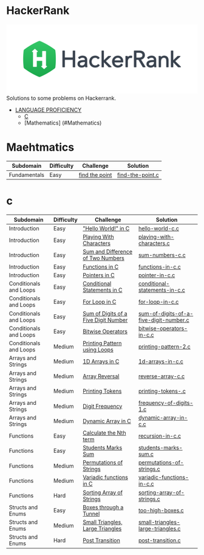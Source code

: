 # HackerRank
[![My hackerrank profile](images/HackerRankLogo.svg)](https://www.hackerrank.com/alaamimi)
Solutions to some problems on Hackerrank.

* [LANGUAGE PROFICIENCY](#language-proficiency)
    * [C](#c)
    * [Mathematics] (#Mathematics)

# Maehtmatics

| Subdomain | Difficulty | Challenge | Solution |
|--- |--- |--- |--- |
| Fundamentals | Easy | [find the point](https://www.hackerrank.com/challenges/find-point/problem?isFullScreen=true)|[find-the-point.c](Mathematics/find-the-point/find-the-point`.c) |


# c

| Subdomain | Difficulty | Challenge | Solution |
|--- |--- |--- |--- |
| Introduction | Easy | ["Hello World!" in C](https://www.hackerrank.com/challenges/hello-world-c/problem)|[hello-world-c.c](C_LANGUAGE_SECTION_HACKERRANK/hello-world-c/hello-world-c.c) |
| Introduction | Easy | [Playing With Characters](https://www.hackerrank.com/challenges/playing-with-characters/problem)|[playing-with-characters.c](C_LANGUAGE_SECTION_HACKERRANK/playing-with-characters/playing-with-characters.c)|
| Introduction | Easy | [Sum and Difference of Two Numbers](https://www.hackerrank.com/challenges/sum-numbers-c/problem)|[sum-numbers-c.c](C_LANGUAGE_SECTION_HACKERRANK/sum-numbers-c/sum-numbers-c.c)|
| Introduction | Easy | [Functions in C](https://www.hackerrank.com/challenges/functions-in-c/problem)|[functions-in-c.c](C_LANGUAGE_SECTION_HACKERRANK/functions-in-c/functions-in-c.c)|
| Introduction | Easy | [Pointers in C](https://www.hackerrank.com/challenges/pointer-in-c/problem)|[pointer-in-c.c](C_LANGUAGE_SECTION_HACKERRANK/pointer-in-c/pointer-in-c.c)|
| Conditionals and Loops | Easy | [Conditional Statements in C](https://www.hackerrank.com/challenges/conditional-statements-in-c/problem)|[conditional-statements-in-c.c](C_LANGUAGE_SECTION_HACKERRANK/conditional-statements-in-c/conditional-statements-in-c.c)|
| Conditionals and Loops | Easy | [For Loop in C](https://www.hackerrank.com/challenges/for-loop-in-c/problem)|[for-loop-in-c.c](C_LANGUAGE_SECTION_HACKERRANK/for-loop-in-c/for-loop-in-c.c)|
| Conditionals and Loops | Easy | [Sum of Digits of a Five Digit Number](https://www.hackerrank.com/challenges/sum-of-digits-of-a-five-digit-number/problem)|[sum-of-digits-of-a-five-digit-number.c](C_LANGUAGE_SECTION_HACKERRANK/sum-of-digits-of-a-five-digit-number.c)|
| Conditionals and Loops | Easy | [Bitwise Operators](https://www.hackerrank.com/challenges/bitwise-operators-in-c/problem)|[bitwise-operators-in-c.c](C_LANGUAGE_SECTION_HACKERRANK/bitwise-operators-in-c.c)|
| Conditionals and Loops | Medium | [Printing Pattern using Loops](https://www.hackerrank.com/challenges/printing-pattern-2/problem)|[printing-pattern-2.c](C_LANGUAGE_SECTION_HACKERRANK/printing-pattern-2.c)|
| Arrays and Strings | Medium | [1D Arrays in C](https://www.hackerrank.com/challenges/1d-arrays-in-c/problem)|[1d-arrays-in-c.c](C_LANGUAGE_SECTION_HACKERRANK/1d-arrays-in-c.c)|
| Arrays and Strings | Medium | [Array Reversal](https://www.hackerrank.com/challenges/reverse-array-c/problem)|[reverse-array-c.c](C_LANGUAGE_SECTION_HACKERRANK/reverse-array-c.c)|
| Arrays and Strings | Medium| [Printing Tokens](https://www.hackerrank.com/challenges/printing-tokens-/problem)|[printing-tokens-.c](C_LANGUAGE_SECTION_HACKERRANK/printing-tokens-.c)|
| Arrays and Strings| Medium | [Digit Frequency](https://www.hackerrank.com/challenges/frequency-of-digits-1/problem)|[frequency-of-digits-1.c](C_LANGUAGE_SECTION_HACKERRANK/frequency-of-digits-1.c)|
| Arrays and Strings | Medium | [Dynamic Array in C](https://www.hackerrank.com/challenges/dynamic-array-in-c/problem)|[dynamic-array-in-c.c](C_LANGUAGE_SECTION_HACKERRANK/dynamic-array-in-c.c)|
| Functions | Easy| [Calculate the Nth term](https://www.hackerrank.com/challenges/recursion-in-c/problem)|[recursion-in-c.c](C_LANGUAGE_SECTION_HACKERRANK/recursion-in-c.c)|
| Functions | Easy| [Students Marks Sum](https://www.hackerrank.com/challenges/students-marks-sum/problem)|[students-marks-sum.c](C_LANGUAGE_SECTION_HACKERRANK/students-marks-sum.c)|
| Functions | Medium | [Permutations of Strings](https://www.hackerrank.com/challenges/permutations-of-strings/problem)|[permutations-of-strings.c](C_LANGUAGE_SECTION_HACKERRANK/permutations-of-strings.c)|
| Functions | Medium | [Variadic functions in C](https://www.hackerrank.com/challenges/variadic-functions-in-c/problem)|[variadic-functions-in-c.c](C_LANGUAGE_SECTION_HACKERRANK/variadic-functions-in-c.c)|
| Functions | Hard |[Sorting Array of Strings](https://www.hackerrank.com/challenges/sorting-array-of-strings/problem)|[sorting-array-of-strings.c](C_LANGUAGE_SECTION_HACKERRANK/sorting-array-of-strings.c)|
| Structs and Enums | Easy| [Boxes through a Tunnel](https://www.hackerrank.com/challenges/too-high-boxes/problem)|[too-high-boxes.c](C_LANGUAGE_SECTION_HACKERRANK/too-high-boxes.c)|
| Structs and Enums | Medium |[Small Triangles, Large Triangles](https://www.hackerrank.com/challenges/small-triangles-large-triangles/problem)|[small-triangles-large-triangles.c](C_LANGUAGE_SECTION_HACKERRANK/small-triangles-large-triangles.c)|
| Structs and Enums | Hard |[Post Transition](https://www.hackerrank.com/challenges/post-transition/problem)|[post-transition.c](C_LANGUAGE_SECTION_HACKERRANK/post-transition.c) |
